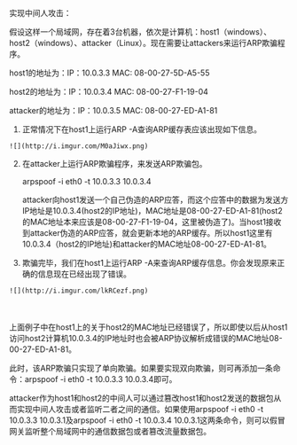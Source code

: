 实现中间人攻击：

假设这样一个局域网，存在着3台机器，依次是计算机：host1（windows）、host2（windows）、attacker（Linux）。现在需要让attackers来运行ARP欺骗程序。
　　

host1的地址为：IP：10.0.3.3 MAC: 08-00-27-5D-A5-55
　　

host2的地址为：IP：10.0.3.4 MAC: 08-00-27-F1-19-04
　　

attacker的地址为：IP：10.0.3.5 MAC:  08-00-27-ED-A1-81
　　

   1. 正常情况下在host1上运行ARP -A查询ARP缓存表应该出现如下信息。
　　
   
    ![](http://i.imgur.com/M0aJiwx.png)

   2. 在attacker上运行ARP欺骗程序，来发送ARP欺骗包。
   
        arpspoof -i eth0 -t 10.0.3.3 10.0.3.4
 
      attacker向host1发送一个自己伪造的ARP应答，而这个应答中的数据为发送方IP地址是10.0.3.4(host2的IP地址)，MAC地址是08-00-27-ED-A1-81(host2的MAC地址本来应该是08-00-27-F1-19-04，这里被伪造了)。当host1接收到attacker伪造的ARP应答，就会更新本地的ARP缓存。所以host1这里有10.0.3.4（host2的IP地址)和attacker的MAC地址08-00-27-ED-A1-81。

   3. 欺骗完毕，我们在host1上运行ARP -A来查询ARP缓存信息。你会发现原来正确的信息现在已经出现了错误。
  
   
    ![](http://i.imgur.com/lkRCezf.png)
　　

   上面例子中在host1上的关于host2的MAC地址已经错误了，所以即使以后从host1访问host2计算机10.0.3.4的IP地址时也会被ARP协议解析成错误的MAC地址08-00-27-ED-A1-81。
   
   此时，该ARP欺骗只实现了单向欺骗。如果要实现双向欺骗，则可再添加一条命令：arpspoof -i eth0 -t 10.0.3.3 10.0.3.4即可。

   attacker作为host1和host2的中间人可以通过篡改host1和host2发送的数据包从而实现中间人攻击或者监听二者之间的通信。如果使用arpspoof -i eth0 -t 10.0.3.3 10.0.3.1及arpspoof -i eth0 -t 10.0.3.4 10.0.3.1这两条命令，则可以假冒网关监听整个局域网中的通信数据包或者篡改流量数据包。
